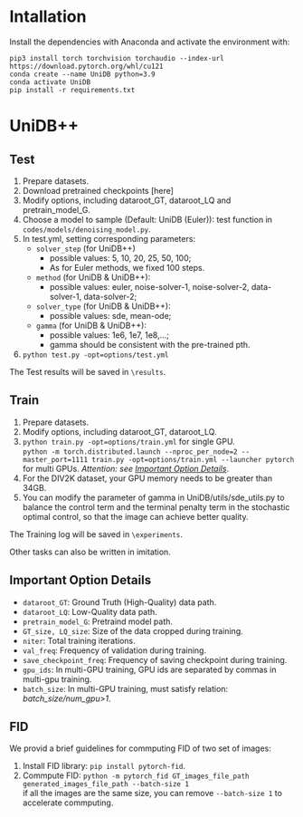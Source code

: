 # Intallation
Install the dependencies with Anaconda and activate the environment with:

    pip3 install torch torchvision torchaudio --index-url https://download.pytorch.org/whl/cu121
    conda create --name UniDB python=3.9
    conda activate UniDB
    pip install -r requirements.txt

# UniDB++

## Test
1. Prepare datasets.
2. Download pretrained checkpoints [here]
3. Modify options, including dataroot_GT, dataroot_LQ and pretrain_model_G.
4. Choose a model to sample (Default: UniDB (Euler)): test function in `codes/models/denoising_model.py`.
5. In test.yml, setting corresponding parameters:
    + `solver_step` (for UniDB++)
        + possible values: 5, 10, 20, 25, 50, 100;
        + As for Euler methods, we fixed 100 steps.
    + `method` (for UniDB & UniDB++):
        + possible values: euler, noise-solver-1, noise-solver-2, data-solver-1, data-solver-2;
    + `solver_type` (for UniDB & UniDB++):
        + possible values: sde, mean-ode;
    + `gamma` (for UniDB & UniDB++):
        + possible values: 1e6, 1e7, 1e8,...;
        + gamma should be consistent with the pre-trained pth.
6. `python test.py -opt=options/test.yml`

The Test results will be saved in `\results`.

## Train
1. Prepare datasets.
2. Modify options, including dataroot_GT, dataroot_LQ.
3. `python train.py -opt=options/train.yml` for single GPU.<br> `python -m torch.distributed.launch --nproc_per_node=2 --master_port=1111 train.py -opt=options/train.yml --launcher pytorch` for multi GPUs. *Attention: see [Important Option Details](#important-option-details)*.
4. For the DIV2K dataset, your GPU memory needs to be greater than 34GB. 
5. You can modify the parameter of gamma in UniDB/utils/sde_utils.py to balance the control term and the terminal penalty term in the stochastic optimal control, so that the image can achieve better quality.


The Training log will be saved in `\experiments`.

Other tasks can also be written in imitation.

## Important Option Details
* `dataroot_GT`: Ground Truth (High-Quality) data path.
* `dataroot_LQ`: Low-Quality data path.
* `pretrain_model_G`: Pretraind model path.
* `GT_size, LQ_size`: Size of the data cropped during training.
* `niter`: Total training iterations.
* `val_freq`: Frequency of validation during training.
* `save_checkpoint_freq`: Frequency of saving checkpoint during training.
* `gpu_ids`: In multi-GPU training, GPU ids are separated by commas in multi-gpu training.
* `batch_size`: In multi-GPU training, must satisfy relation: *batch_size/num_gpu>1*.

## FID
We provid a brief guidelines for commputing FID of two set of images:

1. Install FID library: `pip install pytorch-fid`.
2. Commpute FID: `python -m pytorch_fid GT_images_file_path generated_images_file_path --batch-size 1`<br>if all the images are the same size, you can remove `--batch-size 1` to accelerate commputing.
